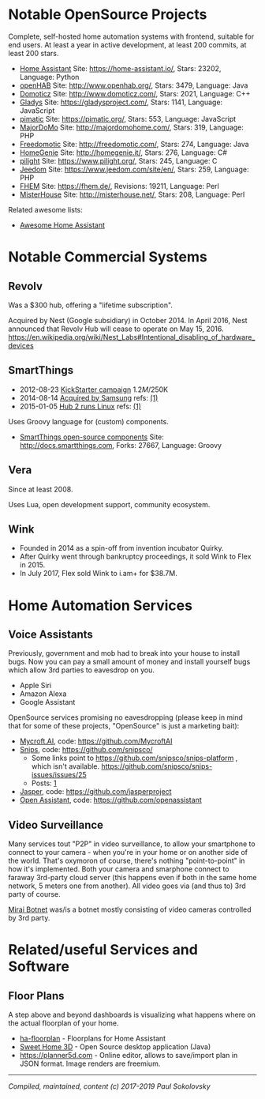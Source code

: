 # Notable OpenSource Projects

Complete, self-hosted home automation systems with frontend, suitable for
end users. At least a year in active development, at least 200 commits,
at least 200 stars.

* [Home Assistant](https://github.com/home-assistant/home-assistant) Site: https://home-assistant.io/, Stars: 23202, Language: Python
* [openHAB](https://github.com/openhab) Site: http://www.openhab.org/, Stars: 3479, Language: Java
* [Domoticz](https://github.com/domoticz/domoticz) Site: http://www.domoticz.com/, Stars: 2021, Language: C++
* [Gladys](https://github.com/GladysProject/Gladys) Site: https://gladysproject.com/, Stars: 1141, Language: JavaScript
* [pimatic](https://github.com/pimatic/pimatic) Site: https://pimatic.org/, Stars: 553, Language: JavaScript
* [MajorDoMo](https://github.com/sergejey/majordomo) Site: http://majordomohome.com/, Stars: 319, Language: PHP
* [Freedomotic](https://github.com/freedomotic/freedomotic) Site: http://freedomotic.com/, Stars: 274, Language: Java
* [HomeGenie](https://github.com/genielabs/HomeGenie/) Site: http://homegenie.it/, Stars: 276, Language: C#
* [pilight](https://github.com/pilight/pilight) Site: https://www.pilight.org/, Stars: 245, Language: C
* [Jeedom](https://github.com/jeedom/core) Site: https://www.jeedom.com/site/en/, Stars: 259, Language: PHP
* [FHEM](https://github.com/mhop/fhem-mirror) Site: https://fhem.de/, Revisions: 19211, Language: Perl
* [MisterHouse](https://github.com/hollie/misterhouse) Site: http://misterhouse.net/, Stars: 208, Language: Perl

Related awesome lists:

* [Awesome Home Assistant](https://github.com/frenck/awesome-home-assistant)


# Notable Commercial Systems

## Revolv

Was a $300 hub, offering a "lifetime subscription".

Acquired by Nest (Google subsidiary) in October 2014. In April 2016, Nest
announced that Revolv Hub will cease to operate on May 15, 2016.
https://en.wikipedia.org/wiki/Nest_Labs#Intentional_disabling_of_hardware_devices


## SmartThings

* 2012-08-23 [KickStarter campaign](https://www.kickstarter.com/projects/smartthings/smartthings-make-your-world-smarter)
  $1.2M/$250K
* 2014-08-14 [Acquired by Samsung](http://www.samsung.com/us/news/23607)
  refs: [(1)](http://linuxgizmos.com/samsung-smartthings-pickup-could-mean-new-role-for-tizen/)
* 2015-01-05 [Hub 2 runs Linux](http://blog.smartthings.com/news/smartthings-updates/new-hub-sensors-optional-services-integrations/)
  refs: [(1)](http://linuxgizmos.com/gen-2-smartthings-hub-migrates-to-linux/)

Uses Groovy language for (custom) components.

* [SmartThings open-source components](https://github.com/SmartThingsCommunity/SmartThingsPublic) Site: http://docs.smartthings.com, Forks: 27667, Language: Groovy


## Vera

Since at least 2008.

Uses Lua, open development support, community ecosystem.


## Wink

* Founded in 2014 as a spin-off from invention incubator Quirky.
* After Quirky went through bankruptcy proceedings, it sold Wink to Flex in 2015.
* In July 2017, Flex sold Wink to i.am+ for $38.7M.


# Home Automation Services

## Voice Assistants

Previously, government and mob had to break into your house to install bugs.
Now you can pay a small amount of money and install yourself bugs which allow
3rd parties to eavesdrop on you.

* Apple Siri
* Amazon Alexa
* Google Assistant

OpenSource services promising no eavesdropping (please keep in mind that for
some of these projects, "OpenSource" is just a marketing bait):

* [Mycroft.AI](https://mycroft.ai/), code: https://github.com/MycroftAI
* [Snips](https://www.snips.ai/), code: https://github.com/snipsco/
  * Some links point to https://github.com/snipsco/snips-platform , which isn't available.
    https://github.com/snipsco/snips-issues/issues/25
  * Posts: [1](https://medium.com/snips-ai/snips-air-a-private-by-design-open-source-decentralized-voice-assistant-a31e27fb799b)
* [Jasper](https://jasperproject.github.io/), code: https://github.com/jasperproject
* [Open Assistant](https://openassistant.org/), code: https://github.com/openassistant

## Video Surveillance

Many services tout "P2P" in video surveillance, to allow your smartphone to
connect to your camera - when you're in your home or on another side of the
world. That's oxymoron of course, there's nothing "point-to-point" in how
it's implemented. Both your camera and smarphone connect to faraway 3rd-party
cloud server (this happens even if both in the same home network, 5 meters
one from another). All video goes via (and thus to) 3rd party of course.

[Mirai Botnet](https://en.wikipedia.org/wiki/Mirai_(malware)) was/is a botnet
mostly consisting of video cameras controlled by 3rd party.


# Related/useful Services and Software

## Floor Plans

A step above and beyond dashboards is visualizing what happens where on the
actual floorplan of your home.

* [ha-floorplan](https://github.com/pkozul/ha-floorplan) - Floorplans for Home Assistant
* [Sweet Home 3D](https://sourceforge.net/projects/sweethome3d/) - Open Source
  desktop application (Java)
* https://planner5d.com - Online editor, allows to save/import plan in JSON
  format. Image renders are freemium.


---
*Compiled, maintained, content (c) 2017-2019 Paul Sokolovsky*
